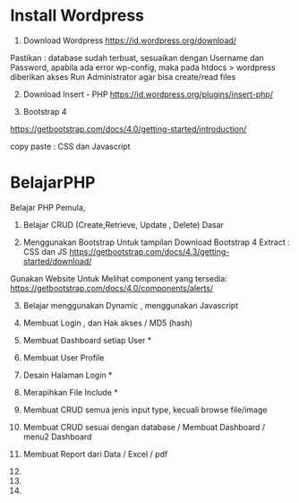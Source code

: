 # Install Wordpress
1. Download Wordpress
https://id.wordpress.org/download/

Pastikan : database sudah terbuat, sesuaikan dengan Username dan Password, apabila ada error wp-config, maka pada htdocs > wordpress diberikan akses Run Administrator agar bisa create/read files


2. Download Insert - PHP
https://id.wordpress.org/plugins/insert-php/

3. Bootstrap 4 

https://getbootstrap.com/docs/4.0/getting-started/introduction/

copy paste : CSS dan Javascript


# BelajarPHP
Belajar PHP Pemula,

1. Belajar CRUD (Create,Retrieve, Update , Delete) Dasar

2. Menggunakan Bootstrap Untuk tampilan
Download Bootstrap 4
Extract : CSS dan JS
https://getbootstrap.com/docs/4.3/getting-started/download/

Gunakan Website Untuk Melihat component yang tersedia:
https://getbootstrap.com/docs/4.0/components/alerts/

3. Belajar menggunakan Dynamic , menggunakan Javascript

4. Membuat Login , dan Hak akses / MD5 (hash)

5. Membuat Dashboard setiap User *

6. Membuat User Profile

7. Desain Halaman Login *

8. Merapihkan File Include *

9. Membuat CRUD semua jenis input type, kecuali browse file/image

10. Membuat CRUD sesuai dengan database / Membuat Dashboard / menu2 Dashboard

11. Membuat Report dari Data / Excel / pdf

12. 

13. 

14.
